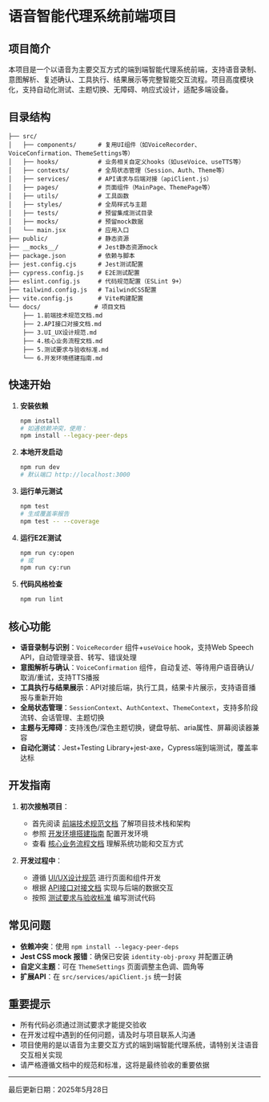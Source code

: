 # 语音智能代理系统前端项目

## 项目简介

本项目是一个以语音为主要交互方式的端到端智能代理系统前端，支持语音录制、意图解析、复述确认、工具执行、结果展示等完整智能交互流程。项目高度模块化，支持自动化测试、主题切换、无障碍、响应式设计，适配多端设备。

## 目录结构

```
├── src/
│   ├── components/      # 复用UI组件（如VoiceRecorder、VoiceConfirmation、ThemeSettings等）
│   ├── hooks/           # 业务相关自定义hooks（如useVoice、useTTS等）
│   ├── contexts/        # 全局状态管理（Session、Auth、Theme等）
│   ├── services/        # API请求与后端对接（apiClient.js）
│   ├── pages/           # 页面组件（MainPage、ThemePage等）
│   ├── utils/           # 工具函数
│   ├── styles/          # 全局样式与主题
│   ├── tests/           # 预留集成测试目录
│   ├── mocks/           # 预留mock数据
│   └── main.jsx         # 应用入口
├── public/              # 静态资源
├── __mocks__/           # Jest静态资源mock
├── package.json         # 依赖与脚本
├── jest.config.cjs      # Jest测试配置
├── cypress.config.js    # E2E测试配置
├── eslint.config.js     # 代码规范配置（ESLint 9+）
├── tailwind.config.js   # TailwindCSS配置
├── vite.config.js       # Vite构建配置
└── docs/               # 项目文档
    ├── 1.前端技术规范文档.md
    ├── 2.API接口对接文档.md
    ├── 3.UI_UX设计规范.md
    ├── 4.核心业务流程文档.md
    ├── 5.测试要求与验收标准.md
    └── 6.开发环境搭建指南.md
```

## 快速开始

1. **安装依赖**
   ```bash
   npm install
   # 如遇依赖冲突，使用：
   npm install --legacy-peer-deps
   ```

2. **本地开发启动**
   ```bash
   npm run dev
   # 默认端口 http://localhost:3000
   ```

3. **运行单元测试**
   ```bash
   npm test
   # 生成覆盖率报告
   npm test -- --coverage
   ```

4. **运行E2E测试**
   ```bash
   npm run cy:open
   # 或
   npm run cy:run
   ```

5. **代码风格检查**
   ```bash
   npm run lint
   ```

## 核心功能

- **语音录制与识别**：`VoiceRecorder` 组件+`useVoice` hook，支持Web Speech API，自动管理录音、转写、错误处理
- **意图解析与确认**：`VoiceConfirmation` 组件，自动复述、等待用户语音确认/取消/重试，支持TTS播报
- **工具执行与结果展示**：API对接后端，执行工具，结果卡片展示，支持语音播报与重新开始
- **全局状态管理**：`SessionContext`、`AuthContext`、`ThemeContext`，支持多阶段流转、会话管理、主题切换
- **主题与无障碍**：支持浅色/深色主题切换，键盘导航、aria属性、屏幕阅读器兼容
- **自动化测试**：Jest+Testing Library+jest-axe，Cypress端到端测试，覆盖率达标

## 开发指南

1. **初次接触项目**：
   - 首先阅读 [前端技术规范文档](./docs/1.前端技术规范文档.md) 了解项目技术栈和架构
   - 参照 [开发环境搭建指南](./docs/6.开发环境搭建指南.md) 配置开发环境
   - 查看 [核心业务流程文档](./docs/4.核心业务流程文档.md) 理解系统功能和交互方式

2. **开发过程中**：
   - 遵循 [UI/UX设计规范](./docs/3.UI_UX设计规范.md) 进行页面和组件开发
   - 根据 [API接口对接文档](./docs/2.API接口对接文档.md) 实现与后端的数据交互
   - 按照 [测试要求与验收标准](./docs/5.测试要求与验收标准.md) 编写测试代码

## 常见问题

- **依赖冲突**：使用 `npm install --legacy-peer-deps`
- **Jest CSS mock 报错**：确保已安装 `identity-obj-proxy` 并配置正确
- **自定义主题**：可在 `ThemeSettings` 页面调整主色调、圆角等
- **扩展API**：在 `src/services/apiClient.js` 统一封装

## 重要提示

- 所有代码必须通过测试要求才能提交验收
- 在开发过程中遇到的任何问题，请及时与项目联系人沟通
- 项目使用的是以语音为主要交互方式的端到端智能代理系统，请特别关注语音交互相关实现
- 请严格遵循文档中的规范和标准，这将是最终验收的重要依据

---

最后更新日期：2025年5月28日 